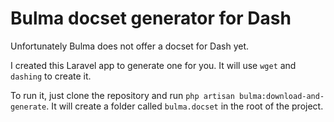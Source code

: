 # Bulma docset generator for Dash

Unfortunately Bulma does not offer a docset for Dash yet.

I created this Laravel app to generate one for you. It will use `wget` and `dashing` to create it.

To run it, just clone the repository and run `php artisan bulma:download-and-generate`. It will create a folder called `bulma.docset` in the root of the project.
